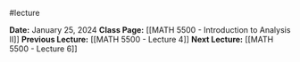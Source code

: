 #lecture 

**Date:** January 25, 2024
**Class Page:** [[MATH 5500 - Introduction to Analysis II]]
**Previous Lecture:** [[MATH 5500 - Lecture 4]]
**Next Lecture:** [[MATH 5500 - Lecture 6]]